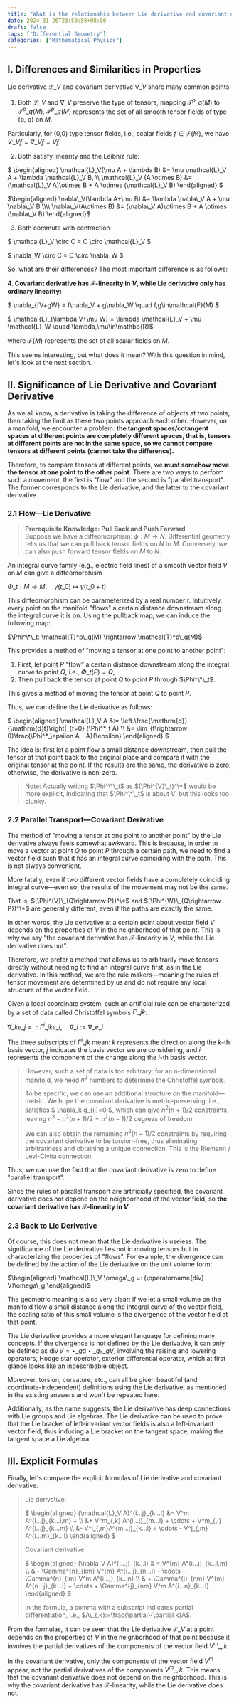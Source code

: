 ```yaml
---
title: "What is the relationship between Lie derivative and covariant derivative?"
date: 2024-01-26T23:50:58+08:00
draft: false
tags: ["Differential Geometry"]
categories: ["Mathematical Physics"]
---
```


## I. Differences and Similarities in Properties
Lie derivative $\mathcal{L}\_V$ and covariant derivative $\nabla\_V$ share many common points:

1. Both $\mathcal{L}\_V$ and $\nabla\_V$ preserve the type of tensors, mapping $\mathcal{T}^p\_q(M)$ to $\mathcal{T}^p\_q(M)$. $\mathcal{T}^p\_q(M)$ represents the set of all smooth tensor fields of type (p, q) on $M$.

Particularly, for (0,0) type tensor fields, i.e., scalar fields $f\in \mathcal{F}(M)$, we have $\mathcal{L}\_V f=\nabla\_V f=Vf$.

2. Both satisfy linearity and the Leibniz rule:

$ \begin{aligned} \mathcal{L}\_V(\mu A + \lambda B) &= \mu \mathcal{L}\_V A + \lambda \mathcal{L}\_V B, \\\\ \mathcal{L}\_V (A \otimes B) &= (\mathcal{L}\_V A)\otimes B + A \otimes (\mathcal{L}\_V B) \end{aligned} $ 

$\begin{aligned}  \nabla\_V(\lambda A+\mu B) &= \lambda \nabla\_V A + \mu \nabla\_V B \\\\  \nabla\_V(A\otimes B) &= (\nabla\_V A)\otimes B + A \otimes (\nabla\_V B)  \end{aligned}$ 

3. Both commute with contraction

$ \mathcal{L}\_V \circ C = C \circ \mathcal{L}\_V $ 

$ \nabla\_W \circ C = C \circ \nabla\_W $ 

So, what are their differences? The most important difference is as follows:

**4. Covariant derivative has $\mathcal{F}$-linearity in $V$, while Lie derivative only has ordinary linearity:**

$ \nabla\_{fV+gW} = f\nabla\_V + g\nabla\_W \quad f,g\in\mathcal{F}(M) $ 

$ \mathcal{L}\_{\lambda V+\mu W} = \lambda \mathcal{L}\_V + \mu \mathcal{L}\_W \quad \lambda,\mu\in\mathbb{R}$ 

where $\mathcal{F}(M)$ represents the set of all scalar fields on $M$.

This seems interesting, but what does it mean? With this question in mind, let's look at the next section.

## II. Significance of Lie Derivative and Covariant Derivative
As we all know, a derivative is taking the difference of objects at two points, then taking the limit as these two points approach each other. However, on a manifold, we encounter a problem: **the tangent spaces/cotangent spaces at different points are completely different spaces, that is, tensors at different points are not in the same space, so we cannot compare tensors at different points (cannot take the difference).**

Therefore, to compare tensors at different points, we **must somehow move the tensor at one point to the other point**. There are two ways to perform such a movement, the first is "flow" and the second is "parallel transport". The former corresponds to the Lie derivative, and the latter to the covariant derivative.

### 2.1 Flow—Lie Derivative  

> **Prerequisite Knowledge: Pull Back and Push Forward**  
> Suppose we have a diffeomorphism: $\phi:M\rightarrow N$. Differential geometry tells us that we can pull back tensor fields on $N$ to $M$. Conversely, we can also push forward tensor fields on $M$ to $N$.

An integral curve family (e.g., electric field lines) of a smooth vector field $V$ on $M$ can give a diffeomorphism

$\Phi\_t:M\rightarrow M, \quad \gamma(t\_0)\mapsto \gamma(t\_0+t)$ 

This diffeomorphism can be parameterized by a real number $t$. Intuitively, every point on the manifold "flows" a certain distance downstream along the integral curve it is on. Using the pullback map, we can induce the following map:

$\Phi^\*\_t: \mathcal{T}^p\_q(M) \rightarrow \mathcal{T}^p\_q(M)$ 

This provides a method of "moving a tensor at one point to another point":

1. First, let point $P$ "flow" a certain distance downstream along the integral curve to point $Q$, i.e., $\Phi\_t (P) =Q$,
2. Then pull back the tensor at point $Q$ to point $P$ through $\Phi^\*\_t$.

This gives a method of moving the tensor at point $Q$ to point $P$.

Thus, we can define the Lie derivative as follows:

$ \begin{aligned} \mathcal{L}\_V A &:= \left.\frac{\mathrm{d}}{\mathrm{d}t}\right|\_{t=0} (\Phi^\*\_t A) \\\\ &= \lim\_{t\rightarrow 0}\frac{\Phi^\*\_\epsilon A - A}{\epsilon} \end{aligned} $ 

The idea is: first let a point flow a small distance downstream, then pull the tensor at that point back to the original place and compare it with the original tensor at the point. If the results are the same, the derivative is zero; otherwise, the derivative is non-zero.


> Note: Actually writing $\Phi^\*\_t$ as $(\Phi^{V}\_t)^\*$ would be more explicit, indicating that $\Phi^\*\_t$ is about $V$, but this looks too clunky.

### 2.2 Parallel Transport—Covariant Derivative  
The method of "moving a tensor at one point to another point" by the Lie derivative always feels somewhat awkward. This is because, in order to move a vector at point $Q$ to point $P$ through a certain path, we need to find a vector field such that it has an integral curve coinciding with the path. This is not always convenient.

More fatally, even if two different vector fields have a completely coinciding integral curve—even so, the results of the movement may not be the same.

That is, $(\Phi^{V}\_{Q\rightarrow P})^\*$ and $(\Phi^{W}\_{Q\rightarrow P})^\*$ are generally different, even if the paths are exactly the same.

In other words, the Lie derivative at a certain point about vector field $V$ depends on the properties of $V$ in the neighborhood of that point. This is why we say "the covariant derivative has $\mathcal{F}$-linearity in $V$, while the Lie derivative does not".

Therefore, we prefer a method that allows us to arbitrarily move tensors directly without needing to find an integral curve first, as in the Lie derivative. In this method, we are the rule makers—meaning the rules of tensor movement are determined by us and do not require any local structure of the vector field.

Given a local coordinate system, such an artificial rule can be characterized by a set of data called Christoffel symbols $\Gamma^i\_{jk}$:

$\nabla\_{k} e\_j =: \Gamma^i\_{jk}e\_i, \quad \nabla\_i := \nabla\_{e\_i}$ 

The three subscripts of $\Gamma^i\_{jk}$ mean: $k$ represents the direction along the $k$-th basis vector, $j$ indicates the basis vector we are considering, and $i$ represents the component of the change along the $i$-th basis vector.


> However, such a set of data is too arbitrary: for an n-dimensional manifold, we need $n^3$ numbers to determine the Christoffel symbols.  
>   
> To be specific, we can use an additional structure on the manifold—metric. We hope the covariant derivative is metric-preserving, i.e., satisfies $ \nabla\_k g\_{ij}=0 $, which can give $n^2(n+1)/2$ constraints, leaving $n^3-n^2(n+1)/2=n^2(n-1)/2$ degrees of freedom.  
>   
> We can also obtain the remaining $n^2(n-1)/2$ constraints by requiring the covariant derivative to be torsion-free, thus eliminating arbitrariness and obtaining a unique connection. This is the Riemann / Levi-Civita connection.

Thus, we can use the fact that the covariant derivative is zero to define "parallel transport".

Since the rules of parallel transport are artificially specified, the covariant derivative does not depend on the neighborhood of the vector field, so **the covariant derivative has $\mathcal{F}$-linearity in $V$**.

### 2.3 Back to Lie Derivative
Of course, this does not mean that the Lie derivative is useless. The significance of the Lie derivative lies not in moving tensors but in characterizing the properties of "flows". For example, the divergence can be defined by the action of the Lie derivative on the unit volume form:

$\begin{aligned}  \mathcal{L}\_V \omega\_g =: (\operatorname{div} V)\omega\_g  \end{aligned}$ 

The geometric meaning is also very clear: if we let a small volume on the manifold flow a small distance along the integral curve of the vector field, the scaling ratio of this small volume is the divergence of the vector field at that point.

The Lie derivative provides a more elegant language for defining many concepts. If the divergence is not defined by the Lie derivative, it can only be defined as $\operatorname{div} V = \star\_g \mathrm{d} \star\_g \flat\_g V$, involving the raising and lowering operators, Hodge star operator, exterior differential operator, which at first glance looks like an indescribable object.

Moreover, torsion, curvature, etc., can all be given beautiful (and coordinate-independent) definitions using the Lie derivative, as mentioned in the existing answers and won't be repeated here.

Additionally, as the name suggests, the Lie derivative has deep connections with Lie groups and Lie algebras. The Lie derivative can be used to prove that the Lie bracket of left-invariant vector fields is also a left-invariant vector field, thus inducing a Lie bracket on the tangent space, making the tangent space a Lie algebra.

## III. Explicit Formulas  
Finally, let's compare the explicit formulas of Lie derivative and covariant derivative:

> Lie derivative:  
>   
>  $ \begin{aligned} (\mathcal{L}\_V A)^{i...j}\_{k...l} &= V^m A^{i...j}\_{k...l,m} + \\\\ &+ V^m\_{,k} A^{i...j}\_{m...l} + \cdots + V^m\_{,l} A^{i...j}\_{k...m} \\\\ &- V^i\_{,m}A^{m...j}\_{k...l} + \cdots - V^j\_{,m} A^{i...m}\_{k...l} \end{aligned} $   
>   
>  Covariant derivative:  
>   
> $ \begin{aligned} (\nabla\_V A)^{i...j}\_{k...l} & = V^{m} A^{i...j}\_{k...l,m} \\\\  & - \Gamma^{n}\_{km} V^{m} A^{i...j}\_{n...l} - \cdots - \Gamma^{n}\_{lm} V^m A^{i...j}\_{k...n} \\\\ & + \Gamma^{i}\_{nm} V^{m} A^{n...j}\_{k...l} + \cdots + \Gamma^{j}\_{nm} V^m A^{i...n}\_{k...l} \end{aligned} $  
>   
> In the formula, a comma with a subscript indicates partial differentiation, i.e., $A\_{,k}:=\frac{\partial}{\partial k}A$.

From the formulas, it can be seen that the Lie derivative $\mathcal{L}\_V$ at a point depends on the properties of $V$ in the neighborhood of that point because it involves the partial derivatives of the components of the vector field $V^m\_{,k}$.

In the covariant derivative, only the components of the vector field $V^m$ appear, not the partial derivatives of the components $V^m\_{,k}$. This means that the covariant derivative does not depend on the neighborhood. This is why the covariant derivative has $\mathcal{F}$-linearity, while the Lie derivative does not.
